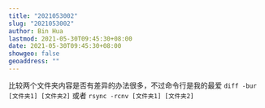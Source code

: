 ```yaml
---
title: "2021053002"
slug: "2021053002"
author: Bin Hua
lastmod: 2021-05-30T09:45:30+08:00
date: 2021-05-30T09:45:30+08:00
showgeo: false
geoaddress: ""
---
```


比较两个文件夹内容是否有差异的办法很多，不过命令行是我的最爱 `diff -bur [文件夹1] [文件夹2]` 或者 `rsync -rcnv [文件夹1] [文件夹2]`
